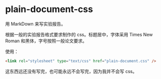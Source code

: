 # plain-document-css

用 MarkDown 来写实验报告。

根据一般的实验报告格式要求制作的 css。标题居中，字体采用 Times New Roman 和黑体，字号按照一般论文要求。

使用：

```html
<link rel="stylesheet" type="text/css" href="plain-document.css" />
```

这东西远还没有写完，也可能永远不会写完，因为我并不会写 css。
